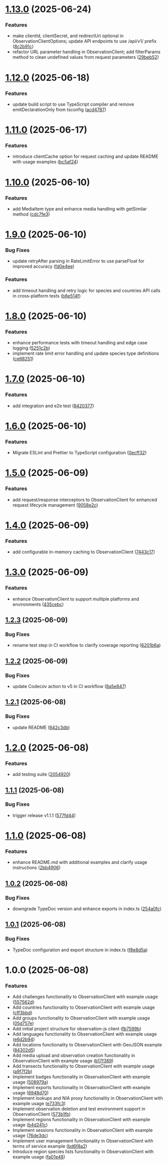 # [1.13.0](https://github.com/robbeverhelst/observation-js/compare/v1.12.0...v1.13.0) (2025-06-24)


### Features

* make clientId, clientSecret, and redirectUri optional in ObservationClientOptions; update API endpoints to use /api/v1/ prefix ([8c2b91c](https://github.com/robbeverhelst/observation-js/commit/8c2b91c0793a69d6fe82b21ad81ef09f1950e094))
* refactor URL parameter handling in ObservationClient; add filterParams method to clean undefined values from request parameters ([29beb52](https://github.com/robbeverhelst/observation-js/commit/29beb52d0212fe5a578855e86b256ca95a947fc7))

# [1.12.0](https://github.com/robbeverhelst/observation-js/compare/v1.11.0...v1.12.0) (2025-06-18)


### Features

* update build script to use TypeScript compiler and remove emitDeclarationOnly from tsconfig ([acd4787](https://github.com/robbeverhelst/observation-js/commit/acd47874d521f08ab72a3ad859ee5fb88395ccf4))

# [1.11.0](https://github.com/robbeverhelst/observation-js/compare/v1.10.0...v1.11.0) (2025-06-17)


### Features

* introduce clientCache option for request caching and update README with usage examples ([bc5af24](https://github.com/robbeverhelst/observation-js/commit/bc5af24237863de3ec4b4c66af681fc6a203e528))

# [1.10.0](https://github.com/RobbeVerhelst/observation-js/compare/v1.9.0...v1.10.0) (2025-06-10)


### Features

* add MediaItem type and enhance media handling with getSimilar method ([cdc7fe3](https://github.com/RobbeVerhelst/observation-js/commit/cdc7fe3caa5af7070c3348d542c989c5bde995a8))

# [1.9.0](https://github.com/RobbeVerhelst/observation-js/compare/v1.8.0...v1.9.0) (2025-06-10)


### Bug Fixes

* update retryAfter parsing in RateLimitError to use parseFloat for improved accuracy ([fd0e4ee](https://github.com/RobbeVerhelst/observation-js/commit/fd0e4eecd859c76ce71abe0853c919ad83086e4b))


### Features

* add timeout handling and retry logic for species and countries API calls in cross-platform tests ([b6e514f](https://github.com/RobbeVerhelst/observation-js/commit/b6e514f65c7a244cecf3f062ed1ae4b91133a5ee))

# [1.8.0](https://github.com/RobbeVerhelst/observation-js/compare/v1.7.0...v1.8.0) (2025-06-10)


### Features

* enhance performance tests with timeout handling and edge case logging ([5251c2b](https://github.com/RobbeVerhelst/observation-js/commit/5251c2b9469ceb1d66bcd14beeb723b15b05a840))
* implement rate limit error handling and update species type definitions ([ce68251](https://github.com/RobbeVerhelst/observation-js/commit/ce68251be85ef385cd8dbbd3e6db2e58ec1b7d8b))

# [1.7.0](https://github.com/RobbeVerhelst/observation-js/compare/v1.6.0...v1.7.0) (2025-06-10)


### Features

* add integration and e2e test ([8420377](https://github.com/RobbeVerhelst/observation-js/commit/8420377c5b928e29768f87540d74203d80e06a37))

# [1.6.0](https://github.com/RobbeVerhelst/observation-js/compare/v1.5.0...v1.6.0) (2025-06-10)


### Features

* Migrate ESLint and Prettier to TypeScript configuration ([0ecff32](https://github.com/RobbeVerhelst/observation-js/commit/0ecff32c050176ad5407273e074949c12a06de3d))

# [1.5.0](https://github.com/RobbeVerhelst/observation-js/compare/v1.4.0...v1.5.0) (2025-06-09)

### Features

- add request/response interceptors to ObservationClient for enhanced request lifecycle management ([9058e2c](https://github.com/RobbeVerhelst/observation-js/commit/9058e2c156fd282d7ccb904ac13d63d2736145da))

# [1.4.0](https://github.com/RobbeVerhelst/observation-js/compare/v1.3.0...v1.4.0) (2025-06-09)

### Features

- add configurable in-memory caching to ObservationClient ([7443c17](https://github.com/RobbeVerhelst/observation-js/commit/7443c1707bcb86e551ffc3c963ea24820d01f713))

# [1.3.0](https://github.com/RobbeVerhelst/observation-js/compare/v1.2.3...v1.3.0) (2025-06-09)

### Features

- enhance ObservationClient to support multiple platforms and environments ([435cebc](https://github.com/RobbeVerhelst/observation-js/commit/435cebc4b5598a54b69bb93e688be205a78a580e))

## [1.2.3](https://github.com/RobbeVerhelst/observation-js/compare/v1.2.2...v1.2.3) (2025-06-09)

### Bug Fixes

- rename test step in CI workflow to clarify coverage reporting ([6201b6a](https://github.com/RobbeVerhelst/observation-js/commit/6201b6aaae905c5e55f52476d97cf0003eb2d16a))

## [1.2.2](https://github.com/RobbeVerhelst/observation-js/compare/v1.2.1...v1.2.2) (2025-06-09)

### Bug Fixes

- update Codecov action to v5 in CI workflow ([8a5e847](https://github.com/RobbeVerhelst/observation-js/commit/8a5e8472f37de33edf80cc8b7c8329060bf7d1e5))

## [1.2.1](https://github.com/RobbeVerhelst/observation-js/compare/v1.2.0...v1.2.1) (2025-06-08)

### Bug Fixes

- update README ([642c3db](https://github.com/RobbeVerhelst/observation-js/commit/642c3db84b4798508be743a7a4fcc836ad167840))

# [1.2.0](https://github.com/RobbeVerhelst/observation-js/compare/v1.1.1...v1.2.0) (2025-06-08)

### Features

- add testing suite ([2054920](https://github.com/RobbeVerhelst/observation-js/commit/2054920132410e0f3ea326dc3ea6819370dbb9c5))

## [1.1.1](https://github.com/RobbeVerhelst/observation-js/compare/v1.1.0...v1.1.1) (2025-06-08)

### Bug Fixes

- trigger release v1.1.1 ([577fd44](https://github.com/RobbeVerhelst/observation-js/commit/577fd442d29ce1685df2394333de5acd0bbb8ee0))

# [1.1.0](https://github.com/RobbeVerhelst/observation-js/compare/v1.0.2...v1.1.0) (2025-06-08)

### Features

- enhance README.md with additional examples and clarify usage instructions ([2bb4906](https://github.com/RobbeVerhelst/observation-js/commit/2bb490698681ac398d70e97dd10380979827f59f))

## [1.0.2](https://github.com/RobbeVerhelst/observation-js/compare/v1.0.1...v1.0.2) (2025-06-08)

### Bug Fixes

- downgrade TypeDoc version and enhance exports in index.ts ([254a0fc](https://github.com/RobbeVerhelst/observation-js/commit/254a0fc26b162b9b72254694b8568f3d108d9a0a))

## [1.0.1](https://github.com/RobbeVerhelst/observation-js/compare/v1.0.0...v1.0.1) (2025-06-08)

### Bug Fixes

- TypeDoc configuration and export structure in index.ts ([f8e8d5a](https://github.com/RobbeVerhelst/observation-js/commit/f8e8d5abe048b5399150d8107980515705007bd7))

# 1.0.0 (2025-06-08)

### Features

- Add challenges functionality to ObservationClient with example usage ([557562d](https://github.com/RobbeVerhelst/observation-js/commit/557562d1c77766a1a2df4e2ea138960157f6292b))
- Add countries functionality to ObservationClient with example usage ([cff3bbd](https://github.com/RobbeVerhelst/observation-js/commit/cff3bbdfc885e3d0c58da08a7b6d1f2c6a186248))
- Add groups functionality to ObservationClient with example usage ([05d757e](https://github.com/RobbeVerhelst/observation-js/commit/05d757e82e686caf77d774cb88042c9ceb882ffe))
- Add initial project structure for observation-js client ([fb7599b](https://github.com/RobbeVerhelst/observation-js/commit/fb7599b1a2bb7e5211126ea211f664f0f942bb22))
- Add languages functionality to ObservationClient with example usage ([e6d2b94](https://github.com/RobbeVerhelst/observation-js/commit/e6d2b94b5459737eab9f2752a4add750af3ab3a1))
- Add locations functionality to ObservationClient with GeoJSON example ([84302d5](https://github.com/RobbeVerhelst/observation-js/commit/84302d5be2e21a3272fcf939739b43bb239dc15c))
- Add media upload and observation creation functionality in ObservationClient with example usage ([b17f389](https://github.com/RobbeVerhelst/observation-js/commit/b17f3896d126c86ddd159aca8412ee4d5e8ab639))
- Add transects functionality to ObservationClient with example usage ([a9f7f2b](https://github.com/RobbeVerhelst/observation-js/commit/a9f7f2b23ab880653562b0df0b187c6152ce908d))
- Implement badges functionality in ObservationClient with example usage ([508979a](https://github.com/RobbeVerhelst/observation-js/commit/508979a6a4fca4991ac7ba4f08f32d52f6a65b7a))
- Implement exports functionality in ObservationClient with example usage ([6948d70](https://github.com/RobbeVerhelst/observation-js/commit/6948d70506b869cb4e3629301700b5ce85f15fe1))
- Implement lookups and NIA proxy functionality in ObservationClient with example usage ([e733fc3](https://github.com/RobbeVerhelst/observation-js/commit/e733fc323cfce624013346aa1a151f549b119437))
- Implement observation deletion and test environment support in ObservationClient ([573b1fb](https://github.com/RobbeVerhelst/observation-js/commit/573b1fb8436f3cb3666afbc801284ed1da8a3849))
- Implement regions functionality in ObservationClient with example usage ([b4d241c](https://github.com/RobbeVerhelst/observation-js/commit/b4d241c655b76a845fd3d371d3a983b7face3cc6))
- Implement sessions functionality in ObservationClient with example usage ([76de3dc](https://github.com/RobbeVerhelst/observation-js/commit/76de3dce0362476df676c0957bffc96d053ed21c))
- Implement user management functionality in ObservationClient with terms of service example ([bd6f8a2](https://github.com/RobbeVerhelst/observation-js/commit/bd6f8a2bbaa5675ae95e774f101f3d7be88e8c3f))
- Introduce region species lists functionality in ObservationClient with example usage ([fa01e48](https://github.com/RobbeVerhelst/observation-js/commit/fa01e48f7dfc42a738916c7408fe1e132b680f14))
